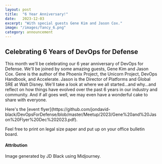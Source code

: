 ```yaml
---
layout: post
title:  "6 Year Anniversary!"
date:   2023-12-03
excerpt: "With special guests Gene Kim and Jason Cox."
image: "/images/fancy_6.png"
category: announcement
---
```


## Celebrating 6 Years of DevOps for Defense
This month we'll be celebrating our 6 year anniversary of DevOps for Defense.  We'll be joined by some
amazing guests, Gene Kim and Jason Cox.  Gene is the author of the Phoenix Project, the Unicorn Project, DevOps Handbook, and Accelerate.  Jason is the Director of Platforms and Global SRE at Walt Disney.  We'll take a look at where we all started...and why...and reflect on how things have evolved over the past 6 years in our industry and community.  And if all goes well, we may even have a wonderful cake to share with everyone.

<div class="box" markdown="1">
Here's the [event flyer](https://github.com/jondavid-black/DevOpsForDefense/blob/master/Meetup/2023/Gene%20and%20Jason%20Flyer%20Dec%202023.pdf).

Feel free to print on legal size paper and put up on your office bulletin board.
</div>

#### Attribution

Image generated by JD Black using Midjourney.